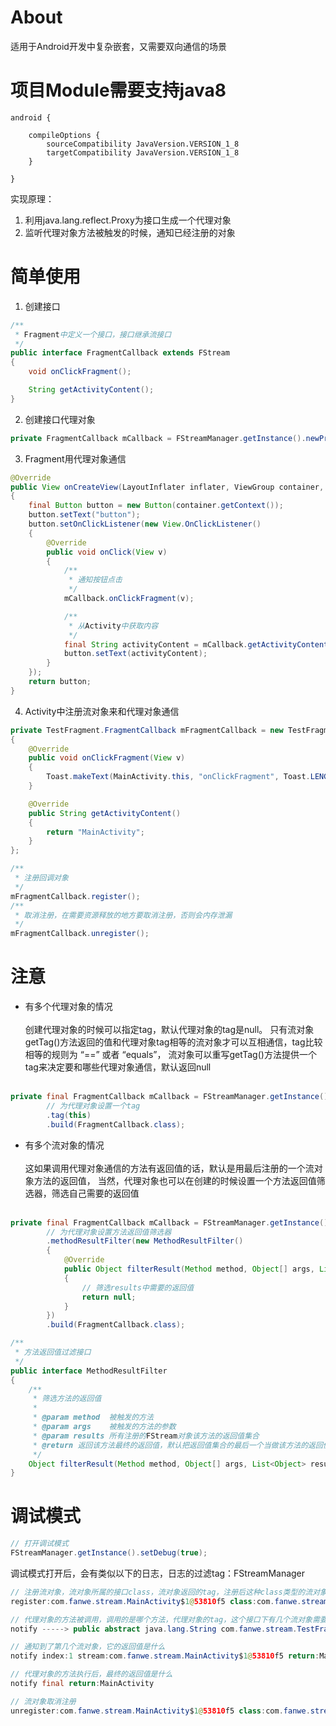 # About
适用于Android开发中复杂嵌套，又需要双向通信的场景<br>

# 项目Module需要支持java8
```
android {

    compileOptions {
        sourceCompatibility JavaVersion.VERSION_1_8
        targetCompatibility JavaVersion.VERSION_1_8
    }

}
```

实现原理：<br>
1. 利用java.lang.reflect.Proxy为接口生成一个代理对象
2. 监听代理对象方法被触发的时候，通知已经注册的对象

# 简单使用
1. 创建接口
```java
/**
 * Fragment中定义一个接口，接口继承流接口
 */
public interface FragmentCallback extends FStream
{
    void onClickFragment();

    String getActivityContent();
}
```

2. 创建接口代理对象
```java
private FragmentCallback mCallback = FStreamManager.getInstance().newProxyBuilder().build(FragmentCallback.class);
```

3. Fragment用代理对象通信
```java
@Override
public View onCreateView(LayoutInflater inflater, ViewGroup container, Bundle savedInstanceState)
{
    final Button button = new Button(container.getContext());
    button.setText("button");
    button.setOnClickListener(new View.OnClickListener()
    {
        @Override
        public void onClick(View v)
        {
            /**
             * 通知按钮点击
             */
            mCallback.onClickFragment(v);

            /**
             * 从Activity中获取内容
             */
            final String activityContent = mCallback.getActivityContent();
            button.setText(activityContent);
        }
    });
    return button;
}
```

4. Activity中注册流对象来和代理对象通信
```java
private TestFragment.FragmentCallback mFragmentCallback = new TestFragment.FragmentCallback()
{
    @Override
    public void onClickFragment(View v)
    {
        Toast.makeText(MainActivity.this, "onClickFragment", Toast.LENGTH_SHORT).show();
    }

    @Override
    public String getActivityContent()
    {
        return "MainActivity";
    }
};

/**
 * 注册回调对象
 */
mFragmentCallback.register();
/**
 * 取消注册，在需要资源释放的地方要取消注册，否则会内存泄漏
 */
mFragmentCallback.unregister();
```

# 注意
* 有多个代理对象的情况 <br> <br>
创建代理对象的时候可以指定tag，默认代理对象的tag是null。
只有流对象getTag()方法返回的值和代理对象tag相等的流对象才可以互相通信，tag比较相等的规则为 “==” 或者 “equals”，
流对象可以重写getTag()方法提供一个tag来决定要和哪些代理对象通信，默认返回null <br> <br>

```java
private final FragmentCallback mCallback = FStreamManager.getInstance().newProxyBuilder()
        // 为代理对象设置一个tag
        .tag(this)
        .build(FragmentCallback.class);
```

* 有多个流对象的情况 <br> <br>
这如果调用代理对象通信的方法有返回值的话，默认是用最后注册的一个流对象方法的返回值，
当然，代理对象也可以在创建的时候设置一个方法返回值筛选器，筛选自己需要的返回值 <br> <br>

```java
private final FragmentCallback mCallback = FStreamManager.getInstance().newProxyBuilder()
        // 为代理对象设置方法返回值筛选器
        .methodResultFilter(new MethodResultFilter()
        {
            @Override
            public Object filterResult(Method method, Object[] args, List<Object> results)
            {
                // 筛选results中需要的返回值
                return null;
            }
        })
        .build(FragmentCallback.class);
```

```java
/**
 * 方法返回值过滤接口
 */
public interface MethodResultFilter
{
    /**
     * 筛选方法的返回值
     *
     * @param method  被触发的方法
     * @param args    被触发的方法的参数
     * @param results 所有注册的FStream对象该方法的返回值集合
     * @return 返回该方法最终的返回值，默认把返回值集合的最后一个当做该方法的返回值
     */
    Object filterResult(Method method, Object[] args, List<Object> results);
}

```

# 调试模式
```java
// 打开调试模式
FStreamManager.getInstance().setDebug(true);
```

调试模式打开后，会有类似以下的日志，日志的过滤tag：FStreamManager

```java
// 注册流对象，流对象所属的接口class，流对象返回的tag，注册后这种class类型的流对象有几个
register:com.fanwe.stream.MainActivity$1@53810f5 class:com.fanwe.stream.TestFragment$FragmentCallback tag:null count:1

// 代理对象的方法被调用，调用的是哪个方法，代理对象的tag，这个接口下有几个流对象需要通知
notify -----> public abstract java.lang.String com.fanwe.stream.TestFragment$FragmentCallback.getActivityContent()  tag:null count:1

// 通知到了第几个流对象，它的返回值是什么
notify index:1 stream:com.fanwe.stream.MainActivity$1@53810f5 return:MainActivity

// 代理对象的方法执行后，最终的返回值是什么
notify final return:MainActivity

// 流对象取消注册
unregister:com.fanwe.stream.MainActivity$1@53810f5 class:com.fanwe.stream.TestFragment$FragmentCallback tag:null count:0

```
